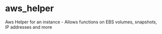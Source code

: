 aws_helper
==========

Aws Helper for an instance - Allows functions on EBS volumes, snapshots, IP addresses and more
